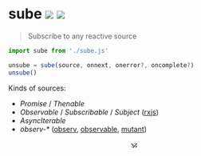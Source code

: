 # sube <a href="https://github.com/spectjs/sube/actions/workflows/test.yml"><img src="https://github.com/spectjs/sube/actions/workflows/test.yml/badge.svg"/></a> <a href="http://npmjs.org/sube"><img src="https://img.shields.io/npm/v/sube"/></a>

> Subscribe to any reactive source

```js
import sube from './sube.js'

unsube = sube(source, onnext, onerror?, oncomplete?)
unsube()
```

Kinds of sources:

* _Promise_ / _Thenable_
* _Observable_ / _Subscribable_ / _Subject_ ([rxjs](https://www.npmjs.com/package/rxjs))
* _AsyncIterable_
* _observ-\*_ ([observ](https://www.npmjs.com/package/observ), [observable](https://www.npmjs.com/package/observable), [mutant](https://www.npmjs.com/package/mutant))

<p align="center">🕉<p>
